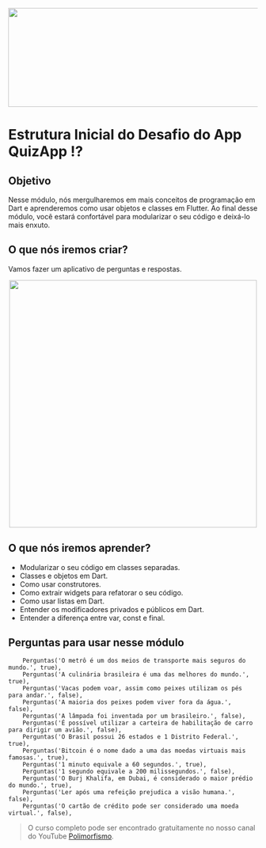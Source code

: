 <p align="center">
  <img width="800" height="200" src="https://github.com/cribeiroduarte/imagens-curso-flutter/blob/main/banner_polimorfismo.png">
</p>

# Estrutura Inicial do Desafio do App QuizApp ⁉️

## Objetivo

Nesse módulo, nós mergulharemos em mais conceitos de programação em Dart e aprenderemos como usar objetos e classes em Flutter. Ao final desse módulo, você estará confortável para modularizar o seu código e deixá-lo mais enxuto. 

## O que nós iremos criar?

Vamos fazer um aplicativo de perguntas e respostas. 

<p align="center">
  <img height="500" src="https://user-images.githubusercontent.com/51465884/112037299-5b2fb680-8b20-11eb-92ee-0f8becdd98a0.png">
</p>

## O que nós iremos aprender?

* Modularizar o seu código em classes separadas.
* Classes e objetos em Dart.
* Como usar construtores.
* Como extrair widgets para refatorar o seu código.
* Como usar listas em Dart.
* Entender os modificadores privados e públicos em Dart.
* Entender a diferença entre var, const e final.

## Perguntas para usar nesse módulo
```
    Perguntas('O metrô é um dos meios de transporte mais seguros do mundo.', true),
    Perguntas('A culinária brasileira é uma das melhores do mundo.', true),
    Perguntas('Vacas podem voar, assim como peixes utilizam os pés para andar.', false),
    Perguntas('A maioria dos peixes podem viver fora da água.', false),
    Perguntas('A lâmpada foi inventada por um brasileiro.', false),
    Perguntas('É possível utilizar a carteira de habilitação de carro para dirigir um avião.', false),
    Perguntas('O Brasil possui 26 estados e 1 Distrito Federal.', true),
    Perguntas('Bitcoin é o nome dado a uma das moedas virtuais mais famosas.', true),
    Perguntas('1 minuto equivale a 60 segundos.', true),
    Perguntas('1 segundo equivale a 200 milissegundos.', false),
    Perguntas('O Burj Khalifa, em Dubai, é considerado o maior prédio do mundo.', true),
    Perguntas('Ler após uma refeição prejudica a visão humana.', false),
    Perguntas('O cartão de crédito pode ser considerado uma moeda virtual.', false),
```    

>O curso completo pode ser encontrado gratuitamente no nosso canal do YouTube [Polimorfismo](https://youtube.com/channel/UCN0xtkhf8j2R6n1xKYCiJBA/).
